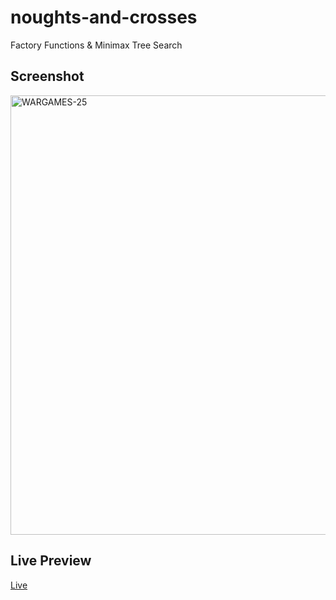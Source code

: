 # noughts-and-crosses
Factory Functions &amp; Minimax Tree Search

## Screenshot
<img width="703" alt="WARGAMES-25" src="https://github.com/user-attachments/assets/fc57aa7f-5546-49c8-87cd-be65c31d2325" />

## Live Preview
[Live](https://beingisbecoming.github.io/noughts-and-crosses/)
